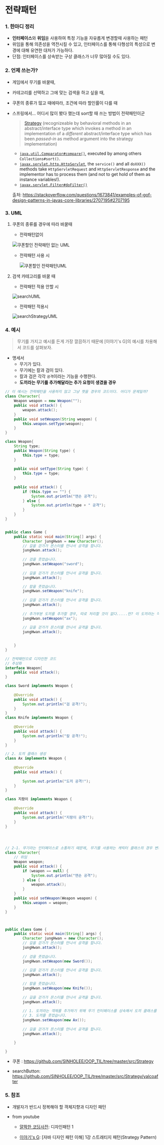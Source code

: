 # 전략패턴

### 1. 한마디 정리

- **인터페이스**와 **위임**을 사용하여 특정 기능을 자유롭게 변경할때 사용하는 패턴
- 위임을 통해 의존성을 역전시킬 수 있고, 인터페이스를 통해 다형성의 특성으로 변경에 대해 유연한 대처가 가능하다.
- 단점: 인터페이스를 상속받는 구상 클래스가 너무 많아질 수도 있다.

### 2. 언제 쓰는가?

- 게임에서 무기를 바꿀때,

- 카테고리를 선택하고 그에 맞는 검색을 하고 싶을 때,

- 쿠폰의 종류가 많고 때에따라, 조건에 따라 할인률이 다를 때

- 스프링에서... 어디서 많이 봤다 했는데 sort할 때 쓰는 방법이 전략패턴이군

  > [Strategy](http://en.wikipedia.org/wiki/Strategy_pattern) (recognizeable by behavioral methods in an abstract/interface type which invokes a method in an implementation of a *different* abstract/interface type which has been *passed-in* as method argument into the strategy implementation)

  - [`java.util.Comparator#compare()`](http://docs.oracle.com/javase/8/docs/api/java/util/Comparator.html#compare-T-T-), executed by among others `Collections#sort()`.
  - [`javax.servlet.http.HttpServlet`](http://docs.oracle.com/javaee/7/api/javax/servlet/http/HttpServlet.html), the `service()` and all `doXXX()` methods take `HttpServletRequest` and `HttpServletResponse` and the implementor has to process them (and not to get hold of them as instance variables!).
  - [`javax.servlet.Filter#doFilter()`](http://docs.oracle.com/javaee/7/api/javax/servlet/Filter.html#doFilter-javax.servlet.ServletRequest-javax.servlet.ServletResponse-javax.servlet.FilterChain-)
  
  출처: https://stackoverflow.com/questions/1673841/examples-of-gof-design-patterns-in-javas-core-libraries/2707195#2707195

### 3. UML

1. 쿠폰의 종류를 경우에 따라 바꿀때 

   - 전략패턴없이

   ![쿠폰할인 전략패턴 없는 UML](https://github.com/SINHOLEE/cs_study/blob/master/images/쿠폰할인전략패턴UML.png)

   - 전략패턴 사용 시

     ![쿠폰할인 전략패턴UML](images/쿠폰할인전략패턴UML.png)

2. 검색 카테고리를 바꿀 때

   - 전략패턴 적용 안할 시

   ![searchUML](images/searchUML.png)

   - 전략패턴 적용시

   ![searchStrategyUML](images/searchStrategyUML.png)

### 4. 예시

>  무기를 가지고 예시를 든게 가장 깔끔하기 때문에 [이야기's G]의 예시를 차용해서 코드를 살펴보자.

- 명세서
  - 무기가 있다.
  - 무기에는 칼과 검이 있다.
  - 칼과 검은 각각 `공격`이라는 기능을 수행한다.
  - **도끼라는 무기를 추가해달라는 추가 요청이 생겼을 경우**

```java
// 이 예시는 전략패턴을 사용하지 않고 그냥 짯을 경우의 코드이다. 어디가 문제일까?
class Character{
	Weapon weapon = new Weapon("");
	public void attack() {
		weapon.attack();
	}
	public void setWeapon(String weapon) {
		this.weapon.setType(weapon);
	}
}

class Weapon{
	String type;
	public Weapon(String type) {
		this.type = type;
	}
	
	public void setType(String type) {
		this.type = type;
	}
	
	public void attack() {
		if (this.type == "") {
			System.out.println("맨손 공격");
		} else {			
			System.out.println(type + " 공격");
		}
	}
}


public class Game {
	public static void main(String[] args) {
		Character jungHwan = new Character();
		// 길을 걷가가 몬스터를 만나서 공격을 합니다.
		jungHwan.attack();
		
		// 검을 줏었습니다.
		jungHwan.setWeapon("sword");
		
		// 길을 걷가가 몬스터를 만나서 공격을 합니다.
		jungHwan.attack();

		// 칼을 줏었습니다.
		jungHwan.setWeapon("knife");
		
		// 길을 걷가가 몬스터를 만나서 공격을 합니다.
		jungHwan.attack();
        
        // 추가부분 도끼를 추가할 경우, 따로 처리할 것이 없다.....만? 이 도끼라는 객체가 없으므로 도끼를 이용한 어떠한 추가 작업도 못하겠지... 오직 도끼라는 정보 하나만 필요할때나 이렇게 설계하겠지.
        jungHwan.setWeapon("ax");
		
		// 길을 걷가가 몬스터를 만나서 공격을 합니다.
		jungHwan.attack();

		
	}
}

```

```java
// 전략패턴으로 디자인한 코드
// 추상화
interface Weapon{
	public void attack();
}

class Sword implements Weapon {
	
	@Override
	public void attack() {
		System.out.println("검 공격!");
	}
}
class Knife implements Weapon {
	
	@Override
	public void attack() {
		System.out.println("칼 공격!");
	}
}

// 2. 도끼 클래스 생성
class Ax implements Weapon {
	
	@Override
	public void attack() {
        
		System.out.println("도끼 공격!");
	}
}

class 지팡이 implements Weapon {
	
	@Override
	public void attack() {
		System.out.println("지팡이 공격!");
	}
}




// 2-1. 무기라는 인터페이스로 소통하기 때문에, 무기를 사용하는 캐릭터 클래스의 경우 변화가 없다.
class Character{
    // 위임
	Weapon weapon;
	public void attack() {
		if (weapon == null) {
			System.out.println("맨손 공격");
		} else {			
			weapon.attack();
		}
	}
	public void setWeapon(Weapon weapon) {
		this.weapon = weapon;
	}
}



public class Game {
	public static void main(String[] args) {
		Character jungHwan = new Character();
		// 길을 걷가가 몬스터를 만나서 공격을 합니다.
		jungHwan.attack();
		
		// 검을 줏었습니다.
		jungHwan.setWeapon(new Sword());
		
		// 길을 걷가가 몬스터를 만나서 공격을 합니다.
		jungHwan.attack();

		// 칼을 줏었습니다.
		jungHwan.setWeapon(new Knife());
		
		// 길을 걷가가 몬스터를 만나서 공격을 합니다.
		jungHwan.attack();
		
        // 1. 도끼라는 객체를 추가하기 위해 무기 인터페이스를 상속해서 도끼 클래스를 만들자.
        // 3. 도끼를 줏었습니다.
		jungHwan.setWeapon(new Ax());
		
		// 길을 걷가가 몬스터를 만나서 공격을 합니다.
		jungHwan.attack();

	}

}

```



- 쿠폰 : https://github.com/SINHOLEE/OOP_TIL/tree/master/src/Strategy

- searchButton: https://github.com/SINHOLEE/OOP_TIL/tree/master/src/Strategy/yalcoafter



###  5. 참조

- 개발자가 반드시 정복해야 할 객체지향과 디자인 패턴

- from youtube

  - [얄팍한 코딩사전](https://www.youtube.com/channel/UC2nkWbaJt1KQDi2r2XclzTQ): 디자인패턴 1

  - [이야기's G](https://www.youtube.com/channel/UCtsaG2ePUxvo0-se9gkxEmg): [자바 디자인 패턴 이해] 1강 스트래티지 패턴(Strategy Pattern)
